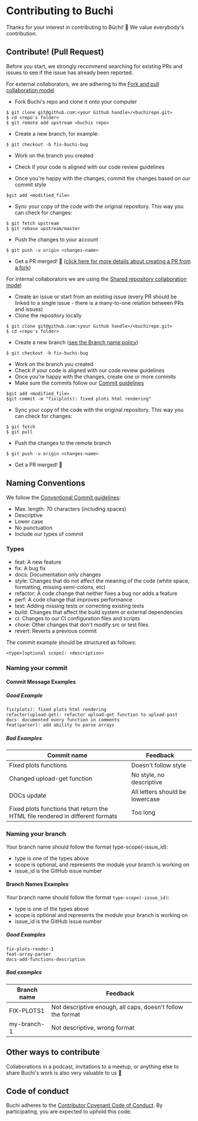 # Contributing to Buchi

Thanks for your interest in contributing to Büchi! :tada: We value everybody's contribution.

## Contribute! (Pull Request) 

Before you start, we strongly recommend searching for existing PRs and issues to see if the issue has already been reported.

For external collaborators, we are adhering to the [Fork and pull collaboration model]([url](https://docs.github.com/en/pull-requests/collaborating-with-pull-requests/getting-started/about-collaborative-development-models#fork-and-pull-model))

* Fork Buchi's repo and clone it onto your computer

```
$ git clone git@github.com:<your Github handle>/<buchirepo.git>
$ cd <repo's folder>
$ git remote add upstream <buchis repo>
```

* Create a new branch, for example:

```
$ git checkout -b fix-buchi-bug
```

* Work on the branch you created

* Check if your code is aligned with our code review guidelines

* Once you're happy with the changes, commit the changes based on our commit style

```
$git add <modified_file>
```

* Sync your copy of the code with the original repository. This way you can check for changes:

```
$ git fetch upstream
$ git rebase upstream/master
```

* Push the changes to your account

```
$ git push -u origin <changes-name>
```

* Get a PR merged! :1st_place_medal: ([click here for more details about creating a PR from a fork]([url](https://docs.github.com/en/pull-requests/collaborating-with-pull-requests/proposing-changes-to-your-work-with-pull-requests/creating-a-pull-request-from-a-fork)))

For internal collaborators we are using the [Shared repository collaboration model]([url](https://docs.github.com/en/pull-requests/collaborating-with-pull-requests/getting-started/about-collaborative-development-models#shared-repository-model))

* Create an issue or start from an existing issue (every PR should be linked to a single issue - there is a many-to-one relation between PRs and issues)
* Clone the repository locally
```
$ git clone git@github.com:<your Github handle>/<buchirepo.git>
$ cd <repo's folder>
```

* Create a new branch ([see the Branch name policy]([url](https://github.com/buchi-labortechnik-ag/contributing/edit/main/README.md#naming-your-branch)))
```
$ git checkout -b fix-buchi-bug
```

* Work on the branch you created
* Check if your code is aligned with our code review guidelines
* Once you're happy with the changes, create one or more commits
* Make sure the commits follow our [Commit guidelines]([url](https://github.com/buchi-labortechnik-ag/contributing/edit/main/README.md#naming-your-commit))

```
$git add <modified_file>
$git commit -m "fix(plots): fixed plots html rendering"
```
* Sync your copy of the code with the original repository. This way you can check for changes:

```
$ git fetch
$ git pull
```

* Push the changes to the remote branch

```
$ git push -u origin <changes-name>
```

* Get a PR merged! :1st_place_medal:

## Naming Conventions

We follow the [Conventional Commit guidelines](https://www.conventionalcommits.org/en/v1.0.0/#summary):

* Max. length: 70 characters (including spaces)
* Descriptive
* Lower case
* No punctuation
* Include our types of commit

### Types

* feat: A new feature
* fix: A bug fix
* docs: Documentation only changes
* style: Changes that do not affect the meaning of the code (white space, formatting, missing semi-colons, etc)
* refactor: A code change that neither fixes a bug nor adds a feature
* perf: A code change that improves performance
* test: Adding missing tests or correcting existing tests
* build: Changes that affect the build system or external dependencies
* ci: Changes to our CI config­uration files and scripts
* chore: Other changes that don't modify src or test files
* revert: Reverts a previous commit

The commit example should be structured as follows:

```
<type>[optional scope]: <description>
```

### Naming your commit

#### Commit Message Examples

##### Good Example

```
fix(plots): fixed plots html rendering
refactor(upload-get): refactor upload-get function to upload-post
docs: documented every function in comments
feat(parser): add ability to parse arrays 
```

##### Bad Examples

Commit name | Feedback
------------ | -------------
Fixed plots functions | Doesn't follow style
Changed upload-get function |  No style, no descriptive
DOCs update | All letters should be lowercase 
Fixed plots functions that return the HTML file rendered in different formats | Too long


### Naming your branch

Your branch name should follow the format type-scope(-issue_id):

* type is one of the types above
* scope is optional, and represents the module your branch is working on
* issue_id is the GitHub issue number

#### Branch Names Examples

Your branch name should follow the format `type-scope(-issue_id)`:

* type is one of the types above
* scope is optional and represents the module your branch is working on
* issue_id is the GitHub issue number

##### Good Examples

```
fix-plots-render-1
feat-array-parser
docs-add-functions-description
```

##### Bad examples

Branch name | Feedback
------------ | -------------
FIX-PLOTS1 | Not descriptive enough, all caps, doesn't follow the format
my-branch-1 | Not descriptive, wrong format


## Other ways to contribute

Collaborations in a podcast, invitations to a meetup, or anything else to share Buchi's work is also very valuable to us 	:handshake:


## Code of conduct

Buchi adheres to the [Contributor Covenant Code of Conduct](https://www.contributor-covenant.org/version/1/4/code-of-conduct/). By participating, you are expected to uphold this code.
